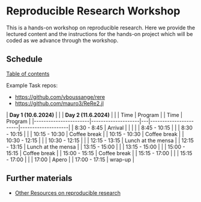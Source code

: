 # Reproducible Research Workshop

This is a hands-on workshop on reproducible research.  Here we provide the lectured content and the instructions for the hands-on project which will be coded as we advance through the workshop.

## Schedule

[Table of contents](TOC.md)

Example Task repos:
- https://github.com/vboussange/rere
- https://github.com/mauro3/ReRe2.jl


| **Day 1 (10.6.2024)** |                    |   | **Day 2 (11.6.2024)** |                    |
| Time                  | Program            |   | Time                  | Program            |
|-----------------------|--------------------|---|-----------------------|--------------------|
| 8:30  - 8:45          | Arrival            |   |                       |                    |
| 8:45  - 10:15         |                    |   | 8:30  - 10:15         |                    |
| 10:15 - 10:30         | Coffee break       |   | 10:15 - 10:30         | Coffee break       |
| 10:30 - 12:15         |                    |   | 10:30 - 12:15         |                    |
| 12:15 - 13:15         | Lunch at the mensa |   | 12:15 - 13:15         | Lunch at the mensa |
| 13:15 - 15:00         |                    |   | 13:15 - 15:00         |                    |
| 15:00 - 15:15         | Coffee break       |   | 15:00 - 15:15         | Coffee break       |
| 15:15 - 17:00         |                    |   | 15:15 - 17:00         |                    |
| 17:00                 | Apero              |   | 17:00 - 17:15         | wrap-up            |





## Further materials

- [Other Resources on reproducible research](resources.md)
